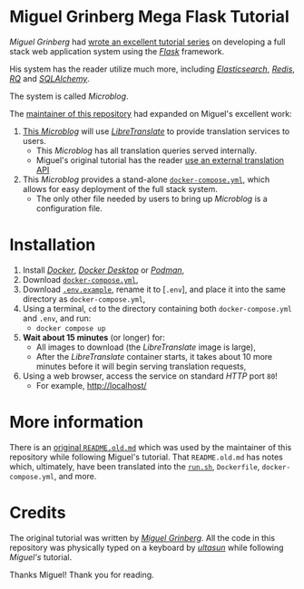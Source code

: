 # Miguel Grinberg Mega Flask Tutorial

*Miguel Grinberg* had [wrote an excellent tutorial series](https://blog.miguelgrinberg.com/post/the-flask-mega-tutorial-part-i-hello-world) on developing a full stack web application system using the [*Flask*](https://flask.palletsprojects.com/en/2.2.x/) framework.

His system has the reader utilize much more, including [*Elasticsearch*](https://www.elastic.co/), [*Redis*](https://redis.io), [*RQ*](https://python-rq.org) and [*SQLAlchemy*](https://flask-sqlalchemy.palletsprojects.com).

The system is called *Microblog*.

The [maintainer of this repository](https://github.com/ultasun) had expanded on Miguel's excellent work:
1. [This *Microblog*](https://github.com/ultasun/miguel_mega_flask/blob/master/app/translate.py) will use [*LibreTranslate*](https://github.com/LibreTranslate/LibreTranslate) to provide translation services to users.
   - This *Microblog* has all translation queries served internally.
   - Miguel's original tutorial has the reader [use an external translation API](https://blog.miguelgrinberg.com/post/the-flask-mega-tutorial-part-xiv-ajax/page/4)
2. This *Microblog* provides a stand-alone [`docker-compose.yml`](https://github.com/ultasun/miguel_mega_flask/blob/master/docker-compose.yml), which allows for easy deployment of the full stack system.
   - The only other file needed by users to bring up *Microblog* is a configuration file.

# Installation
1. Install [*Docker*](https://www.docker.com/), [*Docker Desktop*](https://www.docker.com/products/docker-desktop/) or [*Podman*](https://podman.io),
2. Download [`docker-compose.yml`](https://github.com/ultasun/miguel_mega_flask/blob/master/docker-compose.yml),
3. Download [`.env.example`](https://github.com/ultasun/miguel_mega_flask/blob/master/.env.example), rename it to [`.env`], and place it into the same directory as `docker-compose.yml`,
4. Using a terminal, `cd` to the directory containing both `docker-compose.yml` and `.env`, and run:
   - `docker compose up`
5. **Wait about 15 minutes** (or longer) for:
   - All images to download (the *LibreTranslate* image is large),
   - After the *LibreTranslate* container starts, it takes about 10 more minutes before it will begin serving translation requests,
6. Using a web browser, access the service on standard *HTTP* port `80`!
   - For example, [http://localhost/](http://localhost/)

# More information
There is an [original `README.old.md`](https://github.com/ultasun/miguel_mega_flask/blob/master/README.old.md) which was used by the maintainer of this repository while following Miguel's tutorial.  That `README.old.md` has notes which, ultimately, have been translated into the [`run.sh`](https://github.com/ultasun/miguel_mega_flask/blob/master/run.sh), `Dockerfile`, `docker-compose.yml`, and more.

# Credits
The original tutorial was written by [*Miguel Grinberg*](https://blog.miguelgrinberg.com).  All the code in this repository was physically typed on a keyboard by [*ultasun*](https://github.com/ultasun) while following *Miguel's* tutorial.

Thanks Miguel!  Thank you for reading.
